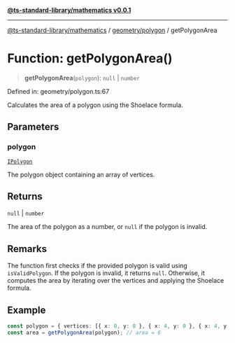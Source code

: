 [**@ts-standard-library/mathematics v0.0.1**](../../../README.md)

***

[@ts-standard-library/mathematics](../../../README.md) / [geometry/polygon](../README.md) / getPolygonArea

# Function: getPolygonArea()

> **getPolygonArea**(`polygon`): `null` \| `number`

Defined in: geometry/polygon.ts:67

Calculates the area of a polygon using the Shoelace formula.

## Parameters

### polygon

[`IPolygon`](../interfaces/IPolygon.md)

The polygon object containing an array of vertices.

## Returns

`null` \| `number`

The area of the polygon as a number, or `null` if the polygon is invalid.

## Remarks

The function first checks if the provided polygon is valid using `isValidPolygon`.
If the polygon is invalid, it returns `null`. Otherwise, it computes the area
by iterating over the vertices and applying the Shoelace formula.

## Example

```typescript
const polygon = { vertices: [{ x: 0, y: 0 }, { x: 4, y: 0 }, { x: 4, y: 3 }] };
const area = getPolygonArea(polygon); // area = 6
```
